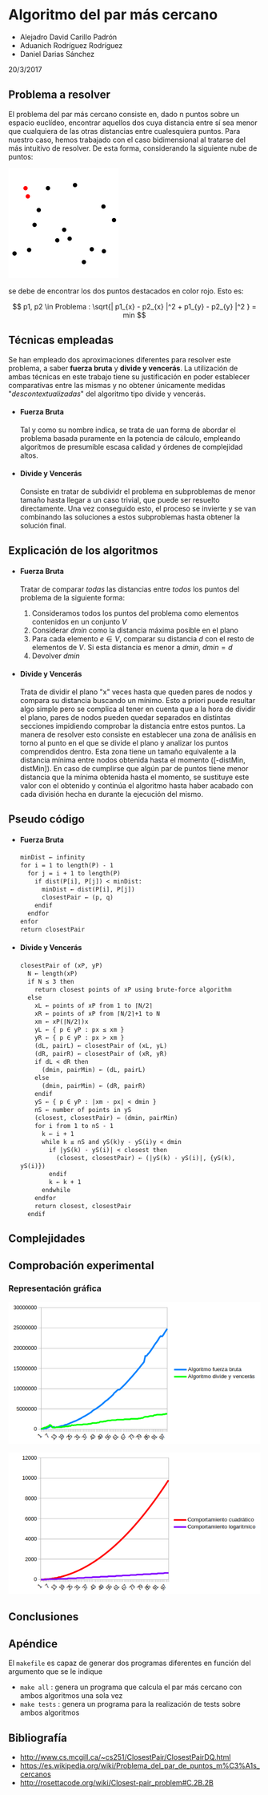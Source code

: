 # Algoritmo del par más cercano

- Alejadro David Carillo Padrón
- Aduanich Rodríguez Rodríguez
- Daniel Darias Sánchez  

20/3/2017  

## Problema a resolver
El problema del par más cercano consiste en, dado n puntos sobre un espacio euclídeo, encontrar aquellos dos cuya distancia entre sí sea menor que cualquiera de las otras distancias entre cualesquiera puntos. Para nuestro caso, hemos trabajado con el caso bidimensional al tratarse del más intuitivo de resolver. De esta forma, considerando la siguiente nube de puntos:

![](pics/ejemplo.png)

se debe de encontrar los dos puntos destacados en color rojo. Esto es:

$$ p1, p2 \in Problema : \sqrt{| p1_{x} - p2_{x} |^2 + p1_{y} - p2_{y} |^2 } = min $$

## Técnicas empleadas
Se han empleado dos aproximaciones diferentes para resolver este problema, a saber
**fuerza bruta** y **divide y vencerás**. La utilización de ambas técnicas en este trabajo tiene su justificación en poder establecer comparativas entre las mismas y no obtener únicamente medidas "_descontextualizadas_" del algoritmo tipo divide y vencerás.

- #### Fuerza Bruta
  Tal y como su nombre indica, se trata de uan forma de abordar el problema basada puramente en la potencia de cálculo, empleando algorítmos de presumible escasa calidad y órdenes de complejidad altos.

- #### Divide y Vencerás
  Consiste en tratar de subdividr el problema en subproblemas de menor tamaño hasta llegar a un caso trivial, que puede ser resuelto directamente. Una vez conseguido esto, el proceso se invierte y se van combinando las soluciones a estos subproblemas hasta obtener la solución final.

## Explicación de los algoritmos
- #### Fuerza Bruta
  Tratar de comparar _todas_ las distancias entre _todos_ los puntos del problema de la siguiente forma:

  1. Consideramos todos los puntos del problema como elementos contenidos en un conjunto $V$
  2. Considerar $dmin$ como la distancia máxima posible en el plano
  2. Para cada elemento $e \in V$, comparar su distancia $d$ con el resto de elementos de $V$. Si esta distancia es menor a $dmin$, $dmin = d$
  3. Devolver $dmin$

- #### Divide y Vencerás  
  Trata de dividir el plano "x" veces hasta que queden pares de nodos y compara su distancia buscando un mínimo. Esto a priori puede resultar algo simple pero se complica al tener en cuenta que a la hora de dividir el plano, pares de nodos pueden quedar separados en distintas secciones impidiendo comprobar la distancia entre estos puntos. La manera de resolver esto consiste en establecer una zona de análisis en torno al punto en el que se divide el plano y analizar los puntos comprendidos dentro. Esta zona tiene un tamaño equivalente a la distancia mínima entre nodos obtenida hasta el momento ([-distMin, distMin]). En caso de cumplirse que algún par de puntos tiene menor distancia que la mínima obtenida hasta el momento, se sustituye este valor con el obtenido y continúa el algoritmo hasta haber acabado con cada división hecha en durante la ejecución del mismo.

## Pseudo código
- #### Fuerza Bruta

      minDist ← infinity
      for i = 1 to length(P) - 1
        for j = i + 1 to length(P)          
          if dist(P[i], P[j]) < minDist:
            minDist ← dist(P[i], P[j])
            closestPair ← (p, q)
          endif
        endfor
      enfor
      return closestPair

- #### Divide y Vencerás  

      closestPair of (xP, yP)           
        N ← length(xP)
        if N ≤ 3 then
          return closest points of xP using brute-force algorithm
        else
          xL ← points of xP from 1 to ⌈N/2⌉
          xR ← points of xP from ⌈N/2⌉+1 to N
          xm ← xP(⌈N/2⌉)x
          yL ← { p ∈ yP : px ≤ xm }
          yR ← { p ∈ yP : px > xm }
          (dL, pairL) ← closestPair of (xL, yL)
          (dR, pairR) ← closestPair of (xR, yR)          
          if dL < dR then
            (dmin, pairMin) ← (dL, pairL)
          else
            (dmin, pairMin) ← (dR, pairR)
          endif
          yS ← { p ∈ yP : |xm - px| < dmin }
          nS ← number of points in yS
          (closest, closestPair) ← (dmin, pairMin)
          for i from 1 to nS - 1
            k ← i + 1
            while k ≤ nS and yS(k)y - yS(i)y < dmin
              if |yS(k) - yS(i)| < closest then
                (closest, closestPair) ← (|yS(k) - yS(i)|, {yS(k), yS(i)})
              endif
              k ← k + 1
            endwhile
          endfor
          return closest, closestPair
        endif


## Complejidades

## Comprobación experimental

### Representación gráfica

![](pics/1.png)

![](pics/2.png)

## Conclusiones

## Apéndice
El `makefile` es capaz de generar dos programas diferentes en función del argumento que se le indique

- `make all` : genera un programa que calcula el par más cercano con ambos algoritmos una sola vez
- `make tests` : genera un programa para la realización de tests sobre ambos algoritmos

## Bibliografía
- http://www.cs.mcgill.ca/~cs251/ClosestPair/ClosestPairDQ.html
- https://es.wikipedia.org/wiki/Problema_del_par_de_puntos_m%C3%A1s_cercanos
- http://rosettacode.org/wiki/Closest-pair_problem#C.2B.2B
